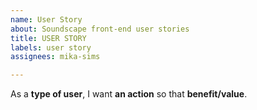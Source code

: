 ```yaml
---
name: User Story
about: Soundscape front-end user stories
title: USER STORY
labels: user story
assignees: mika-sims

---
```


As a **type of user**, I want **an action** so that **benefit/value**.
